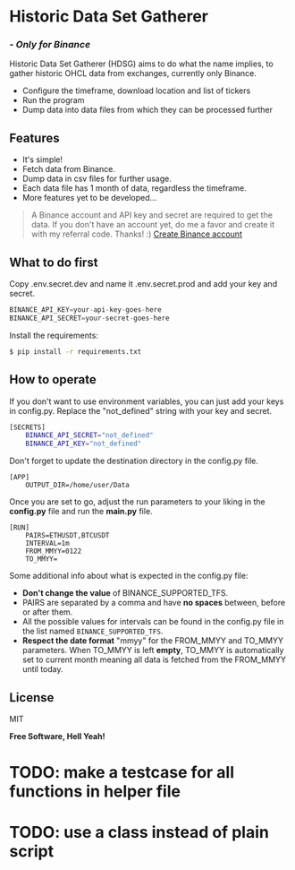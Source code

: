 # Historic Data Set Gatherer
### *- Only for Binance*

Historic Data Set Gatherer (HDSG) aims to do what the 
name implies, to gather historic OHCL data from 
exchanges, currently only Binance. 

- Configure the timeframe, download location and list of tickers
- Run the program
- Dump data into data files from which they can be processed further

## Features

- It's simple!
- Fetch data from Binance.
- Dump data in csv files for further usage.
- Each data file has 1 month of data, regardless the timeframe.
- More features yet to be developed...

> A Binance account and API key and secret are required 
> to get the data. If you don't have an account yet, do 
> me a favor and create it with my referral code. 
> Thanks! :)
> [Create Binance account](https://accounts.binance.me/en/register?ref=11263187)


## What to do first

Copy .env.secret.dev and name it .env.secret.prod and
add your key and secret. 
```python
BINANCE_API_KEY=your-api-key-goes-here
BINANCE_API_SECRET=your-secret-goes-here
```
Install the requirements:
```sh
$ pip install -r requirements.txt
```

## How to operate

If you don't want to use environment variables, you can
just add your keys in config.py. Replace the "not_defined"
string with your key and secret.
```sh
[SECRETS]
    BINANCE_API_SECRET="not_defined"
    BINANCE_API_KEY="not_defined"
```
Don't forget to update the destination directory in the 
config.py file.
```
[APP]
    OUTPUT_DIR=/home/user/Data
```
Once you are set to go, adjust the run parameters to your
liking in the **config.py** file and run the 
**main.py** file.
```
[RUN]
    PAIRS=ETHUSDT,BTCUSDT
    INTERVAL=1m
    FROM_MMYY=0122
    TO_MMYY=
```
Some additional info about what is expected in the 
config.py file:
- **Don't change the value** of BINANCE_SUPPORTED_TFS.
- PAIRS are separated by a comma and have **no spaces** 
between, before or after them.
- All the possible values for intervals can be found in
the config.py file in the list named 
`BINANCE_SUPPORTED_TFS`.
- **Respect the date format** "mmyy" for the FROM_MMYY 
and TO_MMYY parameters. When TO_MMYY is left **empty**, 
TO_MMYY is automatically set to current month meaning 
all data is fetched from the FROM_MMYY until today.

## License

MIT

**Free Software, Hell Yeah!**

# TODO: make a testcase for all functions in helper file
# TODO: use a class instead of plain script